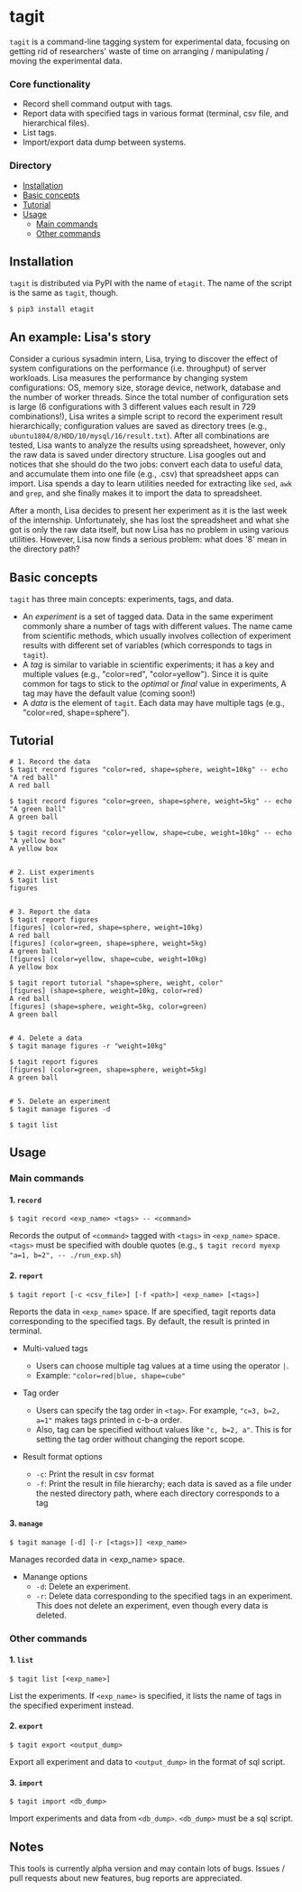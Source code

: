 # tagit

`tagit` is a command-line tagging system for experimental data, focusing on getting rid of
researchers' waste of time on arranging / manipulating / moving the experimental data.

### Core functionality
* Record shell command output with tags.
* Report data with specified tags in various format (terminal, csv file, and hierarchical files).
* List tags.
* Import/export data dump between systems.


### Directory
- [Installation](#installation)
- [Basic concepts](#basic-concepts)
- [Tutorial](#tutorial)
- [Usage](#usage)
  - [Main commands](#main-commands)
  - [Other commands](#other-commands)
  

## Installation
`tagit` is distributed via PyPI with the name of `etagit`.
The name of the script is the same as `tagit`, though.
```
$ pip3 install etagit
```


## An example: Lisa's story
Consider a curious sysadmin intern, Lisa, trying to discover the effect of system configurations on the performance (i.e. throughput) of server workloads.
Lisa measures the performance by changing system configurations: OS, memory size, storage device, network, database and the number of worker threads.
Since the total number of configuration sets is large (6 configurations with 3 different values each result in 729 combinations!),
Lisa writes a simple script to record the experiment result hierarchically;
configuration values are saved as directory trees (e.g., `ubuntu1804/8/HDD/10/mysql/16/result.txt`).
After all combinations are tested, Lisa wants to analyze the results using spreadsheet, however,
only the raw data is saved under directory structure.
Lisa googles out and notices that she should do the two jobs:
convert each data to useful data, and accumulate them into one file (e.g., .csv) that spreadsheet apps can import.
Lisa spends a day to learn utilities needed for extracting like `sed`, `awk` and `grep`,
and she finally makes it to import the data to spreadsheet.

After a month, Lisa decides to present her experiment as it is the last week of the internship.
Unfortunately, she has lost the spreadsheet and what she got is only the raw data itself,
but now Lisa has no problem in using various utilities.
However, Lisa now finds a serious problem: what does '8' mean in the directory path?


## Basic concepts
`tagit` has three main concepts: experiments, tags, and data.
* An _experiment_ is a set of tagged data.
Data in the same experiment commonly share a number of tags with different values.
The name came from scientific methods,
which usually involves collection of experiment results with different set of variables (which corresponds to tags in `tagit`).
* A _tag_ is similar to variable in scientific experiments;
it has a key and multiple values (e.g., "color=red", "color=yellow").
Since it is quite common for tags to stick to the _optimal_ or _final_ value in experiments, 
A tag may have the default value (coming soon!)
* A _data_ is the element of `tagit`.
Each data may have multiple tags (e.g., "color=red, shape=sphere").


## Tutorial
```
# 1. Record the data
$ tagit record figures "color=red, shape=sphere, weight=10kg" -- echo "A red ball"
A red ball

$ tagit record figures "color=green, shape=sphere, weight=5kg" -- echo "A green ball"
A green ball

$ tagit record figures "color=yellow, shape=cube, weight=10kg" -- echo "A yellow box"
A yellow box


# 2. List experiments
$ tagit list
figures


# 3. Report the data
$ tagit report figures
[figures] (color=red, shape=sphere, weight=10kg)
A red ball
[figures] (color=green, shape=sphere, weight=5kg)
A green ball
[figures] (color=yellow, shape=cube, weight=10kg)
A yellow box

$ tagit report tutorial "shape=sphere, weight, color"
[figures] (shape=sphere, weight=10kg, color=red)
A red ball
[figures] (shape=sphere, weight=5kg, color=green)
A green ball


# 4. Delete a data
$ tagit manage figures -r "weight=10kg"

$ tagit report figures
[figures] (color=green, shape=sphere, weight=5kg)
A green ball


# 5. Delete an experiment
$ tagit manage figures -d

$ tagit list

```


## Usage
### Main commands
#### 1. `record`
```
$ tagit record <exp_name> <tags> -- <command>
```
Records the output of `<command>` tagged with `<tags>` in `<exp_name>` space.
`<tags>` must be specified with double quotes (e.g., `$ tagit record myexp "a=1, b=2", -- ./run_exp.sh`)


#### 2. `report`
```
$ tagit report [-c <csv_file>] [-f <path>] <exp_name> [<tags>]
```
Reports the data in `<exp_name>` space.
If <tags> are specified, tagit reports data corresponding to the specified tags.
By default, the result is printed in terminal.
  
* Multi-valued tags
  - Users can choose multiple tag values at a time using the operator `|`.
  - Example: `"color=red|blue, shape=cube"`

* Tag order
  - Users can specify the tag order in `<tag>`. For example, `"c=3, b=2, a=1"` makes tags printed in c-b-a order.
  - Also, tag can be specified without values like `"c, b=2, a"`.
  This is for setting the tag order without changing the report scope.

* Result format options
  - `-c`: Print the result in csv format
  - `-f`: Print the result in file hierarchy; each data is saved as a file under the nested directory path, where each directory corresponds to a tag


#### 3. `manage`
```
$ tagit manage [-d] [-r [<tags>]] <exp_name>
```
Manages recorded data in <exp_name> space.

* Manange options
  - `-d`: Delete an experiment.
  - `-r`: Delete data corresponding to the specified tags in an experiment.
  This does not delete an experiment, even though every data is deleted.

### Other commands
#### 1. `list`
```
$ tagit list [<exp_name>]
```
List the experiments. If `<exp_name>` is specified, it lists the name of tags in the specified experiment instead.


#### 2. `export`
```
$ tagit export <output_dump>
```
Export all experiment and data to `<output_dump>` in the format of sql script.


#### 3. `import`
```
$ tagit import <db_dump>
```
Import experiments and data from `<db_dump>`. `<db_dump>` must be a sql script.


## Notes
This tools is currently alpha version and may contain lots of bugs.
Issues / pull requests about new features, bug reports are appreciated.

